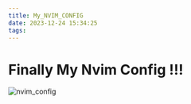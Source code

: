 ```yaml
---
title: My_NVIM_CONFIG
date: 2023-12-24 15:34:25
tags:
---
```

# Finally My Nvim Config !!!

![nvim_config](/images/neovim_config.png) 
